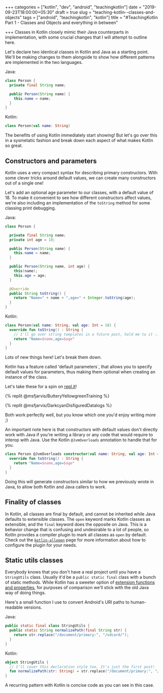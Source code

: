+++
categories = ["kotlin", "dev", "android", "teachingkotlin"]
date = "2019-09-23T18:00:00+05:30"
draft = true
slug = "teaching-kotlin--classes-and-objects"
tags = ["android", "teachingkotlin", "kotlin"]
title = "#TeachingKotlin Part 1 - Classes and Objects and everything in between"

+++
Classes in Kotlin closely mimic their Java counterparts in implementation, with some crucial changes that I will attempt to outline here.

Let's declare two identical classes in Kotlin and Java as a starting point. We'll be making changes to them alongside to show how different patterns are implemented in the two languages.

Java:

```java
class Person {
  private final String name;

  public Person(String name) {
    this.name = name;
  }
}
```

Kotlin:

```kotlin
class Person(val name: String)
```

The benefits of using Kotlin immediately start showing! But let's go over this in a sysmetatic fashion and break down each aspect of what makes Kotlin so great.

## Constructors and parameters

Kotlin uses a very compact syntax for describing primary constructors. With some clever tricks around default values, we can create many constructors out of a single one!

Let's add an optional age parameter to our classes, with a default value of 18. To make it convenient to see how different constructors affect values, we're also including an implementation of the `toString` method for some classing print debugging.

Java:

```java
class Person {

  private final String name;
  private int age = 18;

  public Person(String name) {
    this.name = name;
  }

  public Person(String name, int age) {
    this(name);
    this.age = age;
  }

  @Override
  public String toString() {
    return "Name=" + name + ",age=" + Integer.toString(age);
  }
}
```

Kotlin:

```kotlin
class Person(val name: String, val age: Int = 18) {
  override fun toString() : String {
    // I'll go over string templates in a future post, hold me to it :)
    return "Name=$name,age=$age"
  }
}
```

Lots of new things here! Let's break them down.

Kotlin has a feature called 'default parameters`, that allows you to specify default values for parameters, thus making them optional when creating an instance of the class.

Let's take these for a spin on [repl.it](https://repl.it)!

{% replit @msfjarvis/ButteryYellowgreenTraining %}

{% replit @msfjarvis/DarkcyanDisfiguredDatalogs %}

Both work perfectly well, but you know which one you'd enjoy writing more ;)

An important note here is that constructors with default values don't directly work with Java if you're writing a library or any code that would require to interop with Java. Use the Kotlin `@JvmOverloads` annotation to handle that for you.

```kotlin
class Person @JvmOverloads constructor(val name: String, val age: Int = 18) {
  override fun toString() : String {
    return "Name=$name,age=$age"
  }
}
```

Doing this will generate constructors similar to how we previously wrote in Java, to allow both Kotlin and Java callers to work.

## Finality of classes

In Kotlin, all classes are final by default, and cannot be inherited while Java defaults to extensible classes. The `open` keyword marks Kotlin classes as extensible, and the `final` keyword does the opposite on Java. This is a behavior change that is confusing and undesirable to a lot of people, so Kotlin provides a compiler plugin to mark all classes as `open` by default. Check out the [`kotlin-allopen`](https://kotlinlang.org/docs/reference/compiler-plugins.html#all-open-compiler-plugin) page for more information about how to configure the plugin for your needs.

## Static utils classes

Everybody knows that you don't have a real project until you have a `StringUtils` class. Usually it'd be a `public static final` class with a bunch of static methods. While Kotlin has a sweeter option of [extension functions and properties](https://kotlinlang.org/docs/tutorials/kotlin-for-py/extension-functionsproperties.html), for purposes of comparison we'll stick with the old Java way of doing things.

Here's a small function I use to convert Android's URI paths to human-readable versions.

Java:

```java
public static final class StringUtils {
  public static String normalizePath(final String str) {
    return str.replace("/document/primary:", "/sdcard/");
  }
}
```

Kotlin:

```kotlin
object StringUtils {
  // I'll cover this declaration style too. It's just the first post!
  fun normalizePath(str: String) = str.replace("/document/primary:", "/sdcard/")
}
```

A recurring pattern with Kotlin is concise code as you can see in this case.
